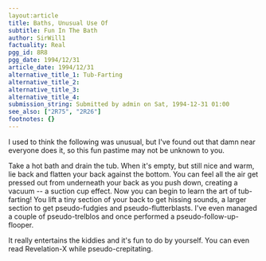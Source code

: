 ```yaml
---
layout:article
title: Baths, Unusual Use Of
subtitle: Fun In The Bath
author: SirWill1
factuality: Real
pgg_id: 8R8
pgg_date: 1994/12/31
article_date: 1994/12/31
alternative_title_1: Tub-Farting
alternative_title_2: 
alternative_title_3: 
alternative_title_4: 
submission_string: Submitted by admin on Sat, 1994-12-31 01:00
see_also: ["2R75", "2R26"]
footnotes: {}
---
```

<div>
<p>I used to think the following was unusual, but I've found out that damn near everyone does it, so this fun pastime may not be unknown to you.</p>
<p>Take a hot bath and drain the tub. When it's empty, but still nice and warm, lie back and flatten your back against the bottom. You can feel all the air get pressed out from underneath your back as you push down, creating a vacuum -- a suction cup effect. Now you can begin to learn the art of tub-farting! You lift a tiny section of your back to get hissing sounds, a larger section to get pseudo-fudgies and pseudo-flutterblasts. I've even managed a couple of pseudo-trelblos and once performed a pseudo-follow-up- flooper.</p>
<p>It really entertains the kiddies and it's fun to do by yourself. You can even read Revelation-X while pseudo-crepitating.</p>
</div>
